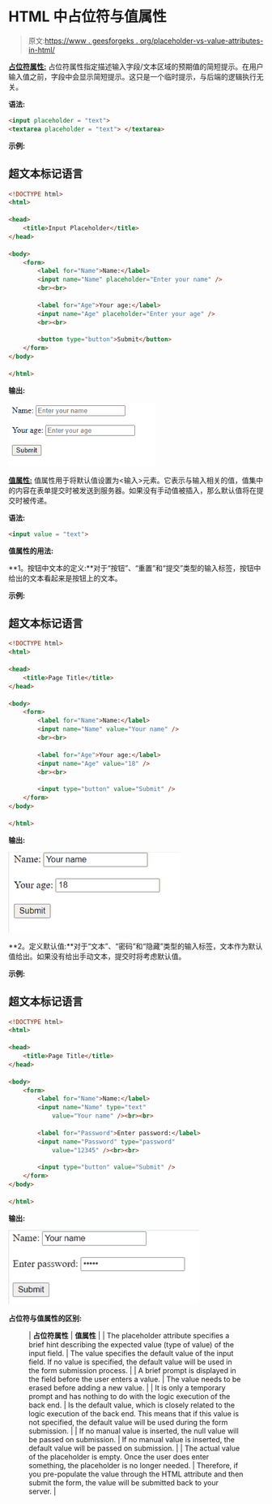 # HTML 中占位符与值属性

> 原文:[https://www . geesforgeks . org/placeholder-vs-value-attributes-in-html/](https://www.geeksforgeeks.org/placeholder-vs-value-attributes-in-html/)

[**占位符属性:**](https://www.geeksforgeeks.org/html-placeholder-attribute/) 占位符属性指定描述输入字段/文本区域的预期值的简短提示。在用户输入值之前，字段中会显示简短提示。这只是一个临时提示，与后端的逻辑执行无关。

**语法:**

```html
<input placeholder = "text"> 
<textarea placeholder = "text"> </textarea>

```

**示例:**

## 超文本标记语言

```html
<!DOCTYPE html>
<html>

<head>
    <title>Input Placeholder</title>
</head>

<body>
    <form>
        <label for="Name">Name:</label>
        <input name="Name" placeholder="Enter your name" />
        <br><br>

        <label for="Age">Your age:</label>
        <input name="Age" placeholder="Enter your age" />
        <br><br>

        <button type="button">Submit</button>
    </form>
</body>

</html>
```

**输出:**

![](img/cc5532ef880032d0c6893678853275fd.png)

[**值属性:**](https://www.geeksforgeeks.org/html-value-attribute/) 值属性用于将默认值设置为<输入>元素。它表示与输入相关的值，值集中的内容在表单提交时被发送到服务器。如果没有手动值被插入，那么默认值将在提交时被传递。

**语法:**

```html
<input value = "text">
```

**值属性的用法:**

**1。按钮中文本的定义:**对于“按钮”、“重置”和“提交”类型的输入标签，按钮中给出的文本看起来是按钮上的文本。

**示例:**

## 超文本标记语言

```html
<!DOCTYPE html>
<html>

<head>
    <title>Page Title</title>
</head>

<body>
    <form>
        <label for="Name">Name:</label>
        <input name="Name" value="Your name" />
        <br><br>

        <label for="Age">Your age:</label>
        <input name="Age" value="18" />
        <br><br>

        <input type="button" value="Submit" />
    </form>
</body>

</html>
```

**输出:**

![](img/47242af68f82f5a3c9ababa979c5a8a7.png)

**2。定义默认值:**对于“文本”、“密码”和“隐藏”类型的输入标签，文本作为默认值给出。如果没有给出手动文本，提交时将考虑默认值。

**示例:**

## 超文本标记语言

```html
<!DOCTYPE html>
<html>

<head>
    <title>Page Title</title>
</head>

<body>
    <form>
        <label for="Name">Name:</label>
        <input name="Name" type="text" 
            value="Your name" /><br><br>

        <label for="Password">Enter password:</label>
        <input name="Password" type="password" 
            value="12345" /><br><br>

        <input type="button" value="Submit" />
    </form>
</body>

</html>
```

**输出:**

![](img/27d07158a5ef2375fe8098a74af2ccf8.png)

**占位符与值属性的区别:**

<figure class="table">

| **占位符属性** | **值属性** |
| The placeholder attribute specifies a brief hint describing the expected value (type of value) of the input field. | The value specifies the default value of the input field. If no value is specified, the default value will be used in the form submission process. |
| A brief prompt is displayed in the field before the user enters a value. | The value needs to be erased before adding a new value. |
| It is only a temporary prompt and has nothing to do with the logic execution of the back end. | Is the default value, which is closely related to the logic execution of the back end. This means that if this value is not specified, the default value will be used during the form submission. |
| If no manual value is inserted, the null value will be passed on submission. | If no manual value is inserted, the default value will be passed on submission. |
| The actual value of the placeholder is empty. Once the user does enter something, the placeholder is no longer needed. | Therefore, if you pre-populate the value through the HTML attribute and then submit the form, the value will be submitted back to your server. |

</figure>